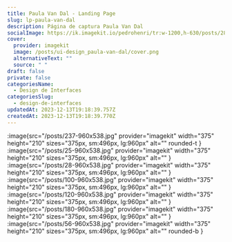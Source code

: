 ```yaml
---
title: Paula Van Dal - Landing Page
slug: lp-paula-van-dal
description: Página de captura Paula Van Dal
socialImage: https://ik.imagekit.io/pedrohenri/tr:w-1200,h-630/posts/28-960x538.jpg
cover:
  provider: imagekit
  image: /posts/ui-design_paula-van-dal/cover.png
  alternativeText: ""
  source: " "
draft: false
private: false
categoriesName:
  - Design de Interfaces
categoriesSlug:
  - design-de-interfaces
updatedAt: 2023-12-13T19:18:39.757Z
createdAt: 2023-12-13T19:18:39.770Z
---
```

:image{src="/posts/237-960x538.jpg" provider="imagekit"  width="375" height="210" sizes="375px, sm:496px, lg:960px" alt="" rounded-t }
:image{src="/posts/25-960x538.jpg" provider="imagekit" width="375" height="210" sizes="375px, sm:496px, lg:960px" alt="" }
:image{src="/posts/28-960x538.jpg" provider="imagekit"  width="375" height="210" sizes="375px, sm:496px, lg:960px" alt="" }
:image{src="/posts/100-960x538.jpg" provider="imagekit" width="375" height="210" sizes="375px, sm:496px, lg:960px" alt="" }
:image{src="/posts/120-960x538.jpg" provider="imagekit" width="375" height="210" sizes="375px, sm:496px, lg:960px" alt="" }
:image{src="/posts/180-960x538.jpg" provider="imagekit" width="375" height="210" sizes="375px, sm:496px, lg:960px" alt="" }
:image{src="/posts/56-960x538.jpg" provider="imagekit" width="375" height="210" sizes="375px, sm:496px, lg:960px" alt="" rounded-b }
